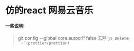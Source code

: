 # 仿的react 网易云音乐


#### 一些说明
> git config --global core.autocrlf false 去除 ```js Delete `␍`(prettier/prettier)```
